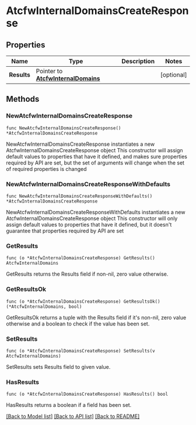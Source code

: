 # AtcfwInternalDomainsCreateResponse

## Properties

Name | Type | Description | Notes
------------ | ------------- | ------------- | -------------
**Results** | Pointer to [**AtcfwInternalDomains**](AtcfwInternalDomains.md) |  | [optional] 

## Methods

### NewAtcfwInternalDomainsCreateResponse

`func NewAtcfwInternalDomainsCreateResponse() *AtcfwInternalDomainsCreateResponse`

NewAtcfwInternalDomainsCreateResponse instantiates a new AtcfwInternalDomainsCreateResponse object
This constructor will assign default values to properties that have it defined,
and makes sure properties required by API are set, but the set of arguments
will change when the set of required properties is changed

### NewAtcfwInternalDomainsCreateResponseWithDefaults

`func NewAtcfwInternalDomainsCreateResponseWithDefaults() *AtcfwInternalDomainsCreateResponse`

NewAtcfwInternalDomainsCreateResponseWithDefaults instantiates a new AtcfwInternalDomainsCreateResponse object
This constructor will only assign default values to properties that have it defined,
but it doesn't guarantee that properties required by API are set

### GetResults

`func (o *AtcfwInternalDomainsCreateResponse) GetResults() AtcfwInternalDomains`

GetResults returns the Results field if non-nil, zero value otherwise.

### GetResultsOk

`func (o *AtcfwInternalDomainsCreateResponse) GetResultsOk() (*AtcfwInternalDomains, bool)`

GetResultsOk returns a tuple with the Results field if it's non-nil, zero value otherwise
and a boolean to check if the value has been set.

### SetResults

`func (o *AtcfwInternalDomainsCreateResponse) SetResults(v AtcfwInternalDomains)`

SetResults sets Results field to given value.

### HasResults

`func (o *AtcfwInternalDomainsCreateResponse) HasResults() bool`

HasResults returns a boolean if a field has been set.


[[Back to Model list]](../README.md#documentation-for-models) [[Back to API list]](../README.md#documentation-for-api-endpoints) [[Back to README]](../README.md)


